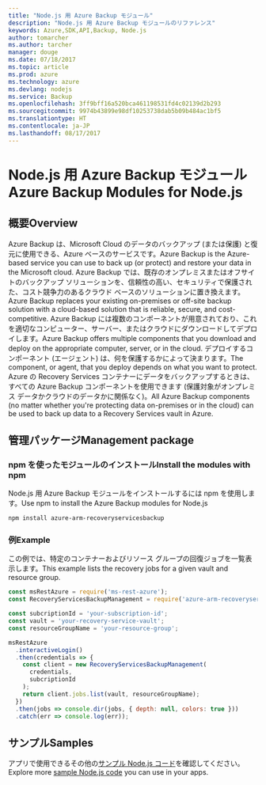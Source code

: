 ```yaml
---
title: "Node.js 用 Azure Backup モジュール"
description: "Node.js 用 Azure Backup モジュールのリファレンス"
keywords: Azure,SDK,API,Backup, Node.js
author: tomarcher
ms.author: tarcher
manager: douge
ms.date: 07/18/2017
ms.topic: article
ms.prod: azure
ms.technology: azure
ms.devlang: nodejs
ms.service: Backup
ms.openlocfilehash: 3ff9bff16a520bca461198531fd4c02139d2b293
ms.sourcegitcommit: 9974b43899e98df10253738dab5b09b484ac1bf5
ms.translationtype: HT
ms.contentlocale: ja-JP
ms.lasthandoff: 08/17/2017
---
```

# <a name="azure-backup-modules-for-nodejs"></a><span data-ttu-id="56028-104">Node.js 用 Azure Backup モジュール</span><span class="sxs-lookup"><span data-stu-id="56028-104">Azure Backup Modules for Node.js</span></span>

## <a name="overview"></a><span data-ttu-id="56028-105">概要</span><span class="sxs-lookup"><span data-stu-id="56028-105">Overview</span></span>

<span data-ttu-id="56028-106">Azure Backup は、Microsoft Cloud のデータのバックアップ (または保護) と復元に使用できる、Azure ベースのサービスです。</span><span class="sxs-lookup"><span data-stu-id="56028-106">Azure Backup is the Azure-based service you can use to back up (or protect) and restore your data in the Microsoft cloud.</span></span> <span data-ttu-id="56028-107">Azure Backup では、既存のオンプレミスまたはオフサイトのバックアップ ソリューションを、信頼性の高い、セキュリティで保護された、コスト競争力のあるクラウド ベースのソリューションに置き換えます。</span><span class="sxs-lookup"><span data-stu-id="56028-107">Azure Backup replaces your existing on-premises or off-site backup solution with a cloud-based solution that is reliable, secure, and cost-competitive.</span></span> <span data-ttu-id="56028-108">Azure Backup には複数のコンポーネントが用意されており、これを適切なコンピューター、サーバー、またはクラウドにダウンロードしてデプロイします。</span><span class="sxs-lookup"><span data-stu-id="56028-108">Azure Backup offers multiple components that you download and deploy on the appropriate computer, server, or in the cloud.</span></span> <span data-ttu-id="56028-109">デプロイするコンポーネント (エージェント) は、何を保護するかによって決まります。</span><span class="sxs-lookup"><span data-stu-id="56028-109">The component, or agent, that you deploy depends on what you want to protect.</span></span> <span data-ttu-id="56028-110">Azure の Recovery Services コンテナーにデータをバックアップするときは、すべての Azure Backup コンポーネントを使用できます (保護対象がオンプレミス データかクラウドのデータかに関係なく)。</span><span class="sxs-lookup"><span data-stu-id="56028-110">All Azure Backup components (no matter whether you're protecting data on-premises or in the cloud) can be used to back up data to a Recovery Services vault in Azure.</span></span> 

## <a name="management-package"></a><span data-ttu-id="56028-111">管理パッケージ</span><span class="sxs-lookup"><span data-stu-id="56028-111">Management package</span></span>

### <a name="install-the-modules-with-npm"></a><span data-ttu-id="56028-112">npm を使ったモジュールのインストール</span><span class="sxs-lookup"><span data-stu-id="56028-112">Install the modules with npm</span></span>

<span data-ttu-id="56028-113">Node.js 用 Azure Backup モジュールをインストールするには npm を使用します。</span><span class="sxs-lookup"><span data-stu-id="56028-113">Use npm to install the Azure Backup modules for Node.js</span></span>

```bash
npm install azure-arm-recoveryservicesbackup
```

### <a name="example"></a><span data-ttu-id="56028-114">例</span><span class="sxs-lookup"><span data-stu-id="56028-114">Example</span></span>

<span data-ttu-id="56028-115">この例では、特定のコンテナーおよびリソース グループの回復ジョブを一覧表示します。</span><span class="sxs-lookup"><span data-stu-id="56028-115">This example lists the recovery jobs for a given vault and resource group.</span></span>

```javascript
const msRestAzure = require('ms-rest-azure');
const RecoveryServicesBackupManagement = require('azure-arm-recoveryservicesbackup');

const subcriptionId = 'your-subscription-id';
const vault = 'your-recovery-service-vault';
const resourceGroupName = 'your-resource-group';

msRestAzure
  .interactiveLogin()
  .then(credentials => {
    const client = new RecoveryServicesBackupManagement(
      credentials,
      subcriptionId
    );
    return client.jobs.list(vault, resourceGroupName);
  })
  .then(jobs => console.dir(jobs, { depth: null, colors: true }))
  .catch(err => console.log(err));
```

## <a name="samples"></a><span data-ttu-id="56028-116">サンプル</span><span class="sxs-lookup"><span data-stu-id="56028-116">Samples</span></span>

<span data-ttu-id="56028-117">アプリで使用できるその他の[サンプル Node.js コード](https://azure.microsoft.com/resources/samples/?platform=nodejs)を確認してください。</span><span class="sxs-lookup"><span data-stu-id="56028-117">Explore more [sample Node.js code](https://azure.microsoft.com/resources/samples/?platform=nodejs) you can use in your apps.</span></span>
